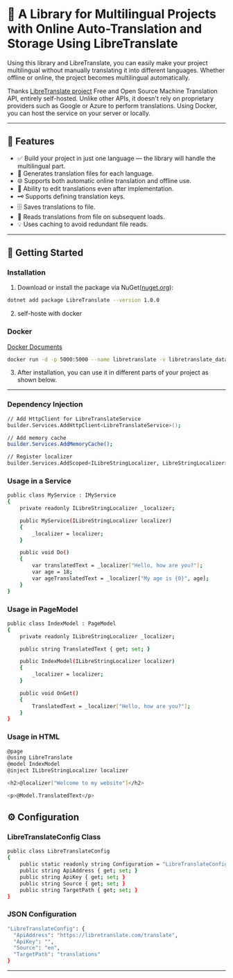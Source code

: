 # 📌 A Library for Multilingual Projects with Online Auto-Translation and Storage Using LibreTranslate 

Using this library and LibreTranslate, you can easily make your project multilingual without manually translating it into different languages. Whether offline or online, the project becomes multilingual automatically.

Thanks [LibreTranslate project](https://github.com/LibreTranslate/LibreTranslate) Free and Open Source Machine Translation API, entirely self-hosted. Unlike other APIs, it doesn't rely on proprietary providers such as Google or Azure to perform translations.
Using Docker, you can host the service on your server or locally.

---

## 🔧 Features

- ✅ Build your project in just one language — the library will handle the multilingual part.
- 📂 Generates translation files for each language.
- 🌐 Supports both automatic online translation and offline use.
- 🍂 Ability to edit translations even after implementation.
- 🗝️ Supports defining translation keys.
- 🗄️ Saves translations to file.
- 🔂 Reads translations from file on subsequent loads.
- 💡  Uses caching to avoid redundant file reads.

---

## 🚀 Getting Started

### Installation

1. Download or install the package via NuGet([nuget.org](https://www.nuget.org/packages/LibreTranslate)):

```bash
dotnet add package LibreTranslate --version 1.0.0
```

2. self-hoste with docker

### Docker
[Docker Documents](https://hub.docker.com/r/libretranslate/libretranslate)
```bash
docker run -d -p 5000:5000 --name libretranslate -v libretranslate_data:/app/data libretranslate/libretranslate --api-keys --req-limit 120
```

3. After installation, you can use it in different parts of your project as shown below.
---

### Dependency Injection
```bash
// Add HttpClient for LibreTranslateService
builder.Services.AddHttpClient<LibreTranslateService>();

// Add memory cache
builder.Services.AddMemoryCache();

// Register localizer
builder.Services.AddScoped<ILibreStringLocalizer, LibreStringLocalizer>();
```

### Usage in a Service
```bash
public class MyService : IMyService
{
    private readonly ILibreStringLocalizer _localizer;

    public MyService(ILibreStringLocalizer localizer)
    {
        _localizer = localizer;
    }

    public void Do()
    {
        var translatedText = _localizer["Hello, how are you?"];
        var age = 18;
        var ageTranslatedText = _localizer["My age is {0}", age];
    }
}
```

### Usage in PageModel
```bash
public class IndexModel : PageModel
{
    private readonly ILibreStringLocalizer _localizer;

    public string TranslatedText { get; set; }

    public IndexModel(ILibreStringLocalizer localizer)
    {
        _localizer = localizer;
    }

    public void OnGet()
    {
        TranslatedText = _localizer["Hello, how are you?"];
    }
}
```

### Usage in HTML
```bash
@page
@using LibreTranslate
@model IndexModel
@inject ILibreStringLocalizer localizer

<h2>@localizer["Welcome to my website"]</h2>

<p>@Model.TranslatedText</p>
```

## ⚙️ Configuration

### LibreTranslateConfig Class

```bash
public class LibreTranslateConfig
{
    public static readonly string Configuration = "LibreTranslateConfig";
    public string ApiAddress { get; set; }
    public string ApiKey { get; set; }
    public string Source { get; set; }
    public string TargetPath { get; set; }
}
```

###  JSON Configuration
```bash
"LibreTranslateConfig": {
  "ApiAddress": "https://libretranslate.com/translate",
  "ApiKey": "",
  "Source": "en",
  "TargetPath": "translations"
}
```

---

    

